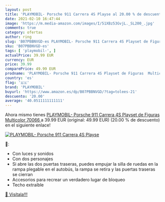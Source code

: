 ```yaml
---
layout: post
title: 'PLAYMOBIL- Porsche 911 Carrera 4S Playse al 20.00 % de descuento'
date: 2021-02-10 16:47:44
image: 'https://m.media-amazon.com/images/I/51XBz53GvjL._SL200_.jpg'
comments: true
category: ofertas
author: ring
slug: 'B07PBBNVGD-es PLAYMOBIL- Porsche 911 Carrera 4S Playset de Figuras...'
sku: 'B07PBBNVGD-es'
tags: [ 'playmobil-', ]
actualPrice: 39.99 EUR
currency: EUR
price: 39.99
comparePrice: 49.99 EUR
prodname: 'PLAYMOBIL- Porsche 911 Carrera 4S Playset de Figuras  Multicolor  70066 '
country: 'es'
flag: '🇪🇸'
brand: 'PLAYMOBIL'
buyurl: 'https://www.amazon.es/dp/B07PBBNVGD/?tag=tolees-21'
descuento: '20.00'
average: '40.0511111111111'
---
```


Ahora mismo tienes [PLAYMOBIL- Porsche 911 Carrera 4S Playset de Figuras  Multicolor  70066 ](https://www.amazon.es/dp/B07PBBNVGD/?tag=tolees-21) a 39.99 EUR (original: 49.99 EUR) (20.00 %  de descuento) en el siguiente enlace!

[![PLAYMOBIL- Porsche 911 Carrera 4S Playse](https://m.media-amazon.com/images/I/51XBz53GvjL._SL200_.jpg)](https://www.amazon.es/dp/B07PBBNVGD/?tag=tolees-21)

🔎:

- Con luces y sonidos
- Con dos personajes
- Si abre las dos puertas traseras, puedes empujar la silla de ruedas en la rampa plegable en el autobús, la rampa se retira y las puertas traseras se cierran
- Accesorios para recrear un verdadero lugar de bloqueo
- Techo extraíble

[🛒 Visítala!!!](https://www.amazon.es/dp/B07PBBNVGD/?tag=tolees-21)

